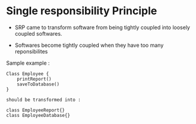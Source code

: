 # Single responsibility Principle


* SRP came to transform software from being tightly coupled into loosely coupled softwares.

* Softwares become tightly coupled when they have too many reponsibilites

Sample example : 
```
Class Employee {
    printReport()
    saveToDatabase()
}

should be transformed into : 

class EmployeeReport{}
class EmployeeDatabase{}

```
